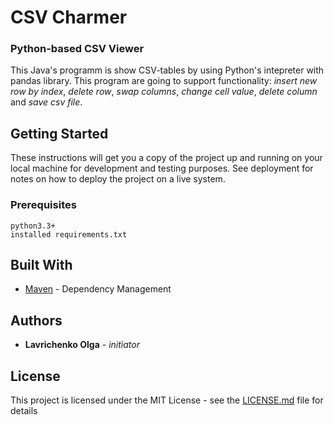 # CSV Charmer 
### Python-based CSV Viewer

This Java's programm is show CSV-tables by using Python's intepreter with pandas library. This program are going to support functionality: *insert new row by index*, *delete row*, *swap columns*, *change cell value*, *delete column* and *save csv file*.

## Getting Started

These instructions will get you a copy of the project up and running on your local machine for development and testing purposes. See deployment for notes on how to deploy the project on a live system.

### Prerequisites

```
python3.3+
installed requirements.txt
```



## Built With

* [Maven](https://maven.apache.org/) - Dependency Management



## Authors

* **Lavrichenko Olga** - *initiator* 


## License

This project is licensed under the MIT License - see the [LICENSE.md](LICENSE.md) file for details

